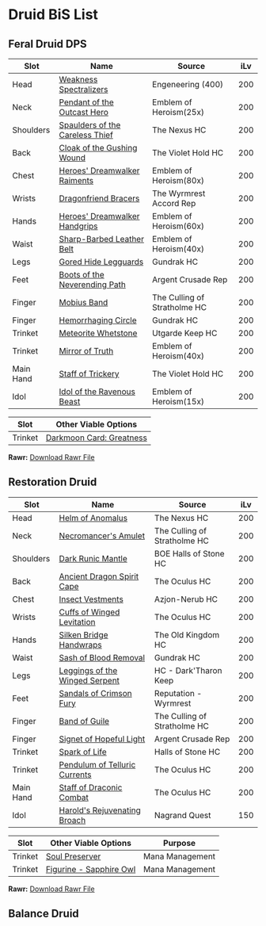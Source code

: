 # Druid BiS List
## Feral Druid DPS
|  Slot           | Name                                                                                   | Source                         | iLv                        |
|-----------------|----------------------------------------------------------------------------------------|--------------------------------|----------------------------|
| Head            | [Weakness Spectralizers](https://wotlk.evowow.com/?item=42550)                         | Engeneering (400)              | 200                        |
| Neck            | [Pendant of the Outcast Hero](https://wotlk.evowow.com/?item=40678)                    | Emblem of Heroism(25x)         | 200                        |
| Shoulders       | [Spaulders of the Careless Thief](https://wotlk.evowow.com/?item=37139)                | The Nexus HC                   | 200                        |
| Back            | [Cloak of the Gushing Wound](https://wotlk.evowow.com/?item=43406)                     | The Violet Hold HC             | 200                        |
| Chest           | [Heroes' Dreamwalker Raiments](https://wotlk.evowow.com/?item=39554)                   | Emblem of Heroism(80x)         | 200                        |
| Wrists          | [Dragonfriend Bracers](https://wotlk.evowow.com/?item=44203)                           | The Wyrmrest Accord Rep        | 200                        |
| Hands           | [Heroes' Dreamwalker Handgrips](https://wotlk.evowow.com/?item=39557)                  | Emblem of Heroism(60x)         | 200                        |
| Waist           | [Sharp-Barbed Leather Belt](https://wotlk.evowow.com/?item=37194)                      | Emblem of Heroism(40x)         | 200                        |
| Legs            | [Gored Hide Legguards](https://wotlk.evowow.com/?item=37644)                           | Gundrak HC                     | 200                        |
| Feet            | [Boots of the Neverending Path](https://wotlk.evowow.com/?item=44297)                  | Argent Crusade Rep             | 200                        |
| Finger          | [Mobius Band](https://wotlk.evowow.com/?item=37685)                                    | The Culling of Stratholme HC   | 200                        |
| Finger          | [Hemorrhaging Circle](https://wotlk.evowow.com/?item=37642)                            | Gundrak HC                     | 200                        |
| Trinket         | [Meteorite Whetstone](https://wotlk.evowow.com/?item=37390)                            | Utgarde Keep HC                | 200                        |
| Trinket         | [Mirror of Truth](https://wotlk.evowow.com/?item=40684)                                | Emblem of Heroism(40x)         | 200                        |
| Main Hand       | [Staff of Trickery](https://wotlk.evowow.com/?item=37883)                              | The Violet Hold HC             | 200                        |
| Idol            | [Idol of the Ravenous Beast](https://wotlk.evowow.com/?item=40713)                     | Emblem of Heroism(15x)         | 200                        |

|  Slot           |  Other Viable Options                                            |
|-----------------|------------------------------------------------------------------|
| Trinket         |[Darkmoon Card: Greatness](https://wotlk.evowow.com/?item=44253)  |

**Rawr:**
[Download Rawr File](https://downgit.github.io/#/home?url=https://github.com/boros7266/World-of-Warcraft-3.3.5-Complete-PvE-BiS-Pre-Raid-List/blob/main/Rawr_Files/Feral_DPS_Pre_Naxx.xml)

## Restoration Druid
|  Slot           | Name                                                                                   | Source                         | iLv                        |
|-----------------|----------------------------------------------------------------------------------------|--------------------------------|----------------------------|
| Head            | [Helm of Anomalus](https://wotlk.evowow.com/?item=37149)                               | The Nexus HC                   | 200                        |
| Neck            | [Necromancer's Amulet](https://wotlk.evowow.com/?item=40678)                           | The Culling of Stratholme HC   | 200                        |
| Shoulders       | [Dark Runic Mantle](https://wotlk.evowow.com/?item=37673)                              | BOE Halls of Stone HC          | 200                        |
| Back            | [Ancient Dragon Spirit Cape](https://wotlk.evowow.com/?item=37291)                     | The Oculus HC                  | 200                        |
| Chest           | [Insect Vestments](https://wotlk.evowow.com/?item=37236)                               | Azjon-Nerub HC                 | 200                        |
| Wrists          | [Cuffs of Winged Levitation](https://wotlk.evowow.com/?item=37361)                     | The Oculus HC                  | 200                        |
| Hands           | [Silken Bridge Handwraps](https://wotlk.evowow.com/?item=43287)                        | The Old Kingdom HC             | 200                        |
| Waist           | [Sash of Blood Removal](https://wotlk.evowow.com/?item=37643)                          | Gundrak HC                     | 200                        |
| Legs            | [Leggings of the Winged Serpent](https://wotlk.evowow.com/?item=37791)                 | HC - Dark'Tharon Keep          | 200                        |
| Feet            | [Sandals of Crimson Fury](https://wotlk.evowow.com/?item=44202)                        | Reputation - Wyrmrest          | 200                        |
| Finger          | [Band of Guile](https://wotlk.evowow.com/?item=37694)                                  | The Culling of Stratholme HC   | 200                        |
| Finger          | [Signet of Hopeful Light](https://wotlk.evowow.com/?item=37642)                        | Argent Crusade Rep             | 200                        |
| Trinket         | [Spark of Life](https://wotlk.evowow.com/?item=37657)                                  | Halls of Stone HC              | 200                        |
| Trinket         | [Pendulum of Telluric Currents](https://wotlk.evowow.com/?item=37264)                  | The Oculus HC                  | 200                        |
| Main Hand       | [Staff of Draconic Combat](https://wotlk.evowow.com/?item=37360)                       | The Oculus HC                  | 200                        |
| Idol            | [Harold's Rejuvenating Broach](https://wotlk.evowow.com/?item=25643)                   | Nagrand Quest                  | 150                        |

|  Slot           |  Other Viable Options                                                             | Purpose             |
|-----------------|-----------------------------------------------------------------------------------|---------------------|
| Trinket         | [Soul Preserver](https://wotlk.evowow.com/?item=37111)                            | Mana Management     |
| Trinket         | [Figurine - Sapphire Owl](https://wotlk.evowow.com/?item=42413)                   | Mana Management     |

**Rawr:**
[Download Rawr File](https://downgit.github.io/#/home?url=https://github.com/boros7266/World-of-Warcraft-3.3.5-Complete-PvE-BiS-Pre-Raid-List/blob/main/Rawr_Files/Resto_Pre_Naxx.xml)

## Balance Druid
